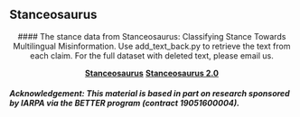## Stanceosaurus
<div align="center">
#### The stance data from Stanceosaurus: Classifying Stance Towards Multilingual Misinformation. Use add_text_back.py to retrieve the text from each claim. For the full dataset with deleted text, please email us.

[**Stanceosaurus**](https://aclanthology.org/2022.emnlp-main.138/)       [**Stanceosaurus 2.0**](https://arxiv.org/abs/2402.03642)
</div>

##### Acknowledgement: This material is based in part on research sponsored by IARPA via the BETTER program (contract 19051600004).
